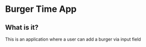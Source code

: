 # Burger Time App

## What is it?
This is an application where a user can add a burger via input field
